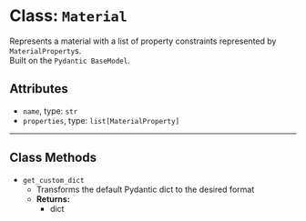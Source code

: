 # Class: `Material`

Represents a material with a list of property constraints represented by `MaterialProperty`s. <br>
Built on the `Pydantic BaseModel`.

## Attributes

* `name`, type: `str` <br>
* `properties`, type: `list[MaterialProperty]
` <br>

---
## Class Methods

* `get_custom_dict`
    - Transforms the default Pydantic dict to the desired format
    - **Returns:**
        + dict
